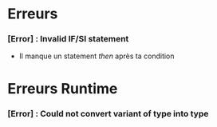 # Erreurs
### [Error] : Invalid IF/SI statement
 - Il manque un statement <i>then</i> après ta condition

# Erreurs Runtime
### [Error] : Could not convert variant of type into type